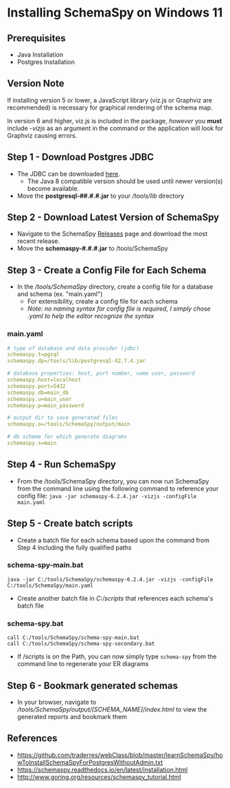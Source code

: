 # Installing SchemaSpy on Windows 11

## Prerequisites
* Java Installation
* Postgres Installation

## Version Note
If installing version 5 or lower, a JavaScript library (viz.js or Graphviz are recommended) is necessary for graphical rendering of the schema map.

In version 6 and higher, viz.js is included in the package, _however_ you **must** include -_vizjs_ as an argument in the command or the application will look for Graphviz causing errors.

## Step 1 - Download Postgres JDBC
* The JDBC can be downloaded [here](https://jdbc.postgresql.org/download/).
    * The Java 8 compatible version should be used until newer version(s) become available.
* Move the **postgresql-##.#.#.jar** to your */tools/lib* directory

## Step 2 - Download Latest Version of SchemaSpy
* Navigate to the SchemaSpy [Releases](https://github.com/schemaspy/schemaspy/releases) page and download the most recent release.
* Move the **schemaspy-#.#.#.jar** to /tools/SchemaSpy

## Step 3 - Create a Config File for Each Schema
* In the */tools/SchemaSpy* directory, create a config file for a database and schema (ex. "main.yaml")
  * For extensibility, create a config file for each schema
  * *Note: no naming syntax for config file is required, I simply chose .yaml to help the editor recognize the syntax*
### main.yaml
```yaml
# type of database and data provider (jdbc)
schemaspy.t=pgsql
schemaspy.dp=/tools/lib/postgresql-42.7.4.jar

# database properties: host, port number, name user, password
schemaspy.host=localhost
schemaspy.port=5432
schemaspy.db=main_db
schemaspy.u=main_user
schemaspy.p=main_password

# output dir to save generated files
schemaspy.o=/tools/SchemaSpy/output/main

# db scheme for which generate diagrams
schemaspy.s=main
```

## Step 4 - Run SchemaSpy
* From the /tools/SchemaSpy directory, you can now run SchemaSpy from the command line using the following command to reference your config file:
`java -jar schemaspy-6.2.4.jar -vizjs -configFile main.yaml
  `

## Step 5 - Create batch scripts 
* Create a batch file for each schema based upon the command from Step 4 including the fully qualified paths
### schema-spy-main.bat
```
java -jar C:/tools/SchemaSpy/schemaspy-6.2.4.jar -vizjs -configFile C:/tools/SchemaSpy/main.yaml
```
* Create another batch file in *C:/scripts* that references each schema's batch file
### schema-spy.bat
```
call C:/tools/SchemaSpy/schema-spy-main.bat
call C:/tools/SchemaSpy/schema-spy-secondary.bat
```
* If /scripts is on the Path, you can now simply type `schema-spy` from the command line to regenerate your ER diagrams

## Step 6 - Bookmark generated schemas
* In your browser, navigate to _/tools/SchemaSpy/output/[SCHEMA_NAME]/index.html_ to view the generated reports and bookmark them

## References
* https://github.com/traderres/webClass/blob/master/learnSchemaSpy/howToInstallSchemaSpyForPostgresWithoutAdmin.txt
* https://schemaspy.readthedocs.io/en/latest/installation.html
* http://www.goring.org/resources/schemaspy_tutorial.html
